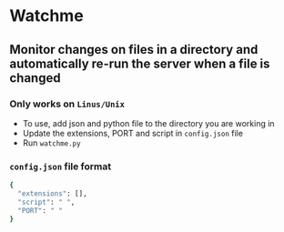 # Watchme

## Monitor changes on files in a directory and automatically re-run the server when a file is changed

### Only works on `Linus/Unix`

- To use, add json and python file to the directory you are working in
- Update the extensions, PORT and script in `config.json` file
- Run `watchme.py`

### `config.json` file format

```bash
{
  "extensions": [],
  "script": " ",
  "PORT": " "
}
```
